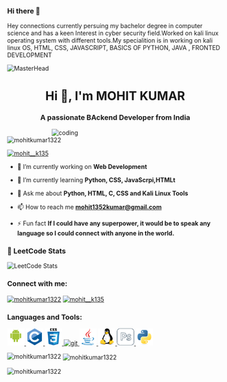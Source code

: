 ### Hi there 👋


Hey connections currently persuing my bachelor degree in computer science and has a keen Interest in cyber security field.Worked on kali linux operating system with different tools.My specialition is in working on kali linux OS, HTML, CSS, JAVASCRIPT, BASICS OF PYTHON, JAVA , FRONTED DEVELOPMENT


![MasterHead](https://img.freepik.com/premium-photo/faceless-hooded-hacker-showing-index-finger-gesture-hacker-man-with-laptop-attack-server-network-system-online-data-internet-security-hacking-concept-dark-binary-background_256259-2340.jpg?w=740)
<h1 align="center">Hi 👋, I'm MOHIT KUMAR</h1>
<h3 align="center">A passionate BAckend Developer from India</h3>
<img align="right" src="https://remakelearning.org/wp-content/uploads/2020/01/122.gif" alt="coding", width="400">

<p align="left"> <img src="https://komarev.com/ghpvc/?username=ashwanisingh7930&label=Profile%20views&color=0e75b6&style=flat" alt="mohitkumar1322" /> </p>

<p align="left"> <a href="https://instagram.com/mohit__k135" target="blank"><img src="https://img.shields.io/twitter/follow/mohit___k135?logo=instagram&style=for-the-badge" alt="mohit__k135" /></a> </p>

- 🔭 I’m currently working on **Web Development**

- 🌱 I’m currently learning **Python, CSS, JavaScrpi,HTMLt**

- 💬 Ask me about **Python, HTML, C, CSS and Kali Linux Tools**

- 📫 How to reach me **mohit1352kumar@gmail.com**

- ⚡ Fun fact **If I could have any superpower, it would be to speak any language so I could connect with anyone in the world.**
### 🧠 LeetCode Stats
![LeetCode Stats](https://leetcard.jacoblin.cool/mohiitkumar?theme=dark&ext=contest)

<h3 align="left">Connect with me:</h3>
<p align="left">

<a href="https://www.linkedin.com/in/mohit-kumar-205101245/" target="blank"><img align="center" src="https://raw.githubusercontent.com/rahuldkjain/github-profile-readme-generator/master/src/images/icons/Social/linked-in-alt.svg" alt="mohitkumar1322" height="30" width="40" /></a>
<a href="https://instagram.com/mohit__k135" target="blank"><img align="center" src="https://raw.githubusercontent.com/rahuldkjain/github-profile-readme-generator/master/src/images/icons/Social/instagram.svg" alt="mohit__k135" height="30" width="40" /></a>
</p>

<h3 align="left">Languages and Tools:</h3>
<p align="left"> <a href="https://developer.android.com" target="_blank" rel="noreferrer"> <img src="https://raw.githubusercontent.com/devicons/devicon/master/icons/android/android-original-wordmark.svg" alt="android" width="40" height="40"/> </a> <a href="https://www.cprogramming.com/" target="_blank" rel="noreferrer"> <img src="https://raw.githubusercontent.com/devicons/devicon/master/icons/c/c-original.svg" alt="c" width="40" height="40"/> </a> <a href="https://www.w3schools.com/css/" target="_blank" rel="noreferrer"> <img src="https://raw.githubusercontent.com/devicons/devicon/master/icons/css3/css3-original-wordmark.svg" alt="css3" width="40" height="40"/> </a> <a href="https://git-scm.com/" target="_blank" rel="noreferrer"> <img src="https://www.vectorlogo.zone/logos/git-scm/git-scm-icon.svg" alt="git" width="40" height="40"/> </a> <a href="https://www.java.com" target="_blank" rel="noreferrer"> <img src="https://raw.githubusercontent.com/devicons/devicon/master/icons/java/java-original.svg" alt="java" width="40" height="40"/> </a> <a href="https://www.linux.org/" target="_blank" rel="noreferrer"> <img src="https://raw.githubusercontent.com/devicons/devicon/master/icons/linux/linux-original.svg" alt="linux" width="40" height="40"/> </a> <a href="https://www.photoshop.com/en" target="_blank" rel="noreferrer"> <img src="https://raw.githubusercontent.com/devicons/devicon/master/icons/photoshop/photoshop-line.svg" alt="photoshop" width="40" height="40"/> </a> <a href="https://www.python.org" target="_blank" rel="noreferrer"> <img src="https://raw.githubusercontent.com/devicons/devicon/master/icons/python/python-original.svg" alt="python" width="40" height="40"/> </a> </p>

<p><img align="left" src="https://github-readme-stats.vercel.app/api/top-langs?username=mohitkumar1322&show_icons=true&locale=en&layout=compact" alt="mohitkumar1322" /></p>

<p>&nbsp;<img align="center" src="https://github-readme-stats.vercel.app/api?username=mohitkumar1322&show_icons=true&locale=en" alt="mohitkumar1322" /></p>

<p><img align="center" src="https://github-readme-streak-stats.herokuapp.com/?user=mohitkumar1322&" alt="mohitkumar1322" /></p>

